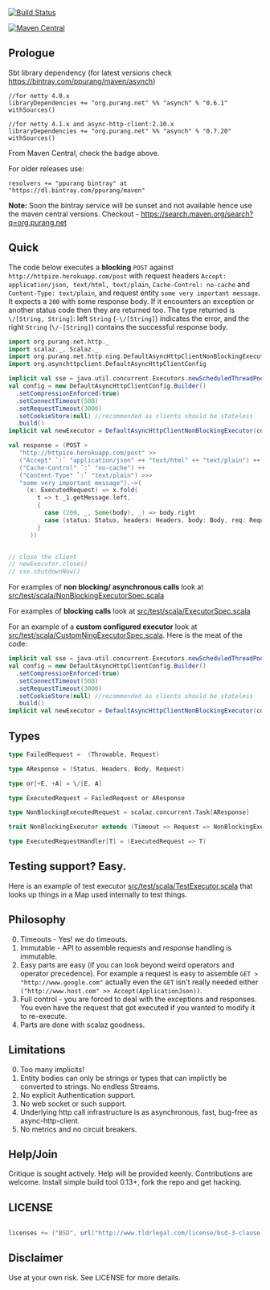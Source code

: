 [![Build Status](https://travis-ci.com/ppurang/asynch.svg?branch=master)](https://travis-ci.com/ppurang/asynch)

[![Maven Central](https://maven-badges.herokuapp.com/maven-central/org.purang.net/asynch_2.13/badge.svg)](https://maven-badges.herokuapp.com/maven-central/org.purang.net/asynch_2.13/badge.svg)
## Prologue

Sbt library dependency  (for latest versions check https://bintray.com/ppurang/maven/asynch)

    //for netty 4.0.x
    libraryDependencies += "org.purang.net" %% "asynch" % "0.6.1" withSources()

    //for netty 4.1.x and async-http-client:2.10.x
    libraryDependencies += "org.purang.net" %% "asynch" % "0.7.20" withSources()

From Maven Central, check the badge above.

For older releases use:

    resolvers += "ppurang bintray" at "https://dl.bintray.com/ppurang/maven"

<b>Note:</b> Soon the bintray service will be sunset and not available hence use the maven central versions. Checkout - https://search.maven.org/search?q=org.purang.net

## Quick

The code below executes a **blocking** `POST` against `http://httpize.herokuapp.com/post` with request headers `Accept: application/json, text/html, text/plain`,  `Cache-Control: no-cache` and `Content-Type: text/plain`, and request entity `some very important message`. It expects a `200` with some response body. If it encounters an exception or another status code then they are returned too. The type returned is `\/[String, String]`: left `String` (`-\/[String]`) indicates the error, and the right `String` (`\/-[String]`)  contains the successful response body.


```scala
import org.purang.net.http._
import scalaz._, Scalaz._
import org.purang.net.http.ning.DefaultAsyncHttpClientNonBlockingExecutor
import org.asynchttpclient.DefaultAsyncHttpClientConfig

implicit val sse = java.util.concurrent.Executors.newScheduledThreadPool(2)
val config = new DefaultAsyncHttpClientConfig.Builder()
  .setCompressionEnforced(true)
  .setConnectTimeout(500)
  .setRequestTimeout(3000)
  .setCookieStore(null) //recommended as clients should be stateless
  .build()
implicit val newExecutor = DefaultAsyncHttpClientNonBlockingExecutor(config)

val response = (POST >
   "http://httpize.herokuapp.com/post" >>
   ("Accept" `:` "application/json" ++ "text/html" ++ "text/plain") ++
   ("Cache-Control" `:` "no-cache") ++
   ("Content-Type" `:` "text/plain") >>>
   "some very important message").~>(
     (x: ExecutedRequest) => x.fold(
        t => t._1.getMessage.left,
        {
          case (200, _, Some(body), _) => body.right
          case (status: Status, headers: Headers, body: Body, req: Request) => status.toString.left
        }
      ))


// close the client
// newExecutor.close()
// sse.shutdownNow()
```

For examples of **non blocking/ asynchronous calls** look at  [src/test/scala/NonBlockingExecutorSpec.scala](https://github.com/ppurang/asynch/blob/master/src/test/scala/NonBlockingExecutorSpec.scala)

For examples of **blocking calls** look at  [src/test/scala/ExecutorSpec.scala](https://github.com/ppurang/asynch/blob/master/src/test/scala/ExecutorSpec.scala)

For an example of a **custom configured executor** look at [src/test/scala/CustomNingExecutorSpec.scala](https://github.com/ppurang/asynch/blob/master/src/test/scala/CustomNingExecutorSpec.scala). Here is the meat of the code:


```scala
implicit val sse = java.util.concurrent.Executors.newScheduledThreadPool(2)
val config = new DefaultAsyncHttpClientConfig.Builder()
  .setCompressionEnforced(true)
  .setConnectTimeout(500)
  .setRequestTimeout(3000)
  .setCookieStore(null) //recommended as clients should be stateless
  .build()
implicit val newExecutor = DefaultAsyncHttpClientNonBlockingExecutor(config)
```

## Types


```scala
type FailedRequest =  (Throwable, Request)

type AResponse = (Status, Headers, Body, Request)

type or[+E, +A] = \/[E, A]

type ExecutedRequest = FailedRequest or AResponse

type NonBlockingExecutedRequest = scalaz.concurrent.Task[AResponse]

trait NonBlockingExecutor extends (Timeout => Request => NonBlockingExecutedRequest)

type ExecutedRequestHandler[T] = (ExecutedRequest => T)
```

## Testing support? Easy.

Here is an example of test executor [src/test/scala/TestExecutor.scala](https://github.com/ppurang/asynch/blob/master/src/test/scala/TestExecutor.scala)
 that looks up things in a Map used internally to test things.


## Philosophy

0. Timeouts - Yes! we do timeouts.
1. Immutable - API to assemble requests and response handling is immutable.
2. Easy parts are easy (if you can look beyond weird operators and operator precedence). For example a request is easy to assemble
`GET > "http://www.google.com"` actually even the `GET` isn't really needed either `("http://www.host.com" >> Accept(ApplicationJson))`.
3. Full control -  you are forced to deal with the exceptions and responses. You even have the request that got executed if you wanted to modify it to re-execute.
4. Parts are done with scalaz goodness.


## Limitations

0. Too many implicits!
1. Entity bodies can only be strings or types that can implictly be converted to strings. No endless Streams.
2. No explicit Authentication support.
3. No web socket or such support.
4. Underlying http call infrastructure is as asynchronous, fast, bug-free as async-http-client.
5. No metrics and no circuit breakers.


## Help/Join

Critique is sought actively. Help will be provided keenly. Contributions are welcome. Install simple build tool 0.13+, fork the repo and get hacking.


## LICENSE

```scala

licenses += ("BSD", url("http://www.tldrlegal.com/license/bsd-3-clause-license-%28revised%29"))

```

## Disclaimer

Use at your own risk. See LICENSE for more details.
